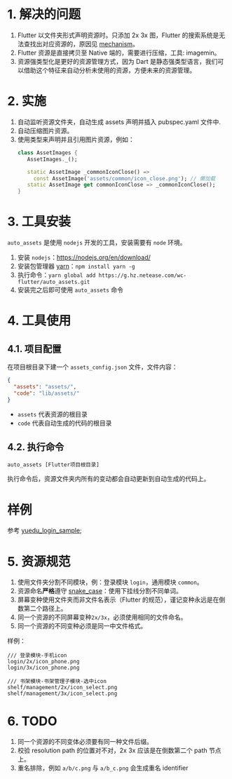 # 1. 解决的问题

1. Flutter 以文件夹形式声明资源时。只添加 2x 3x 图，Flutter 的搜索系统是无法查找出对应资源的，原因见 [mechanism](https://g.hz.netease.com/wc-flutter/document/mechanism)。
2. Flutter 资源是直接拷贝至 Native 端的，需要进行压缩，工具: imagemin。
3. 资源强类型化是更好的资源管理方式，因为 Dart 是静态强类型语言，我们可以借助这个特征来自动分析未使用的资源，方便未来的资源管理。

# 2. 实施

1. 自动监听资源文件夹，自动生成 assets 声明并插入 pubspec.yaml 文件中.
2. 自动压缩图片资源。
3. 使用类型来声明并且引用图片资源，例如：
   ````dart
   class AssetImages {
      AssetImages._();

      static AssetImage _commonIconClose() =>
        const AssetImage('assets/common/icon_close.png'); // 懒加载
      static AssetImage get commonIconClose => _commonIconClose();
   }
   ````

# 3. 工具安装

`auto_assets` 是使用 `nodejs` 开发的工具，安装需要有 `node` 环境。

1. 安装 `nodejs`：https://nodejs.org/en/download/
2. 安装包管理器 [yarn](https://yarnpkg.com/zh-Hant/)：`npm install yarn -g`
3. 执行命令：`yarn global add https://g.hz.netease.com/wc-flutter/auto_assets.git`
4. 安装完之后即可使用 `auto_assets` 命令

# 4. 工具使用

## 4.1. 项目配置

在项目根目录下建一个 `assets_config.json` 文件，文件内容：
````json
{
  "assets": "assets/",
  "code": "lib/assets/"
}
````

- `assets` 代表资源的根目录
- `code` 代表自动生成的代码的根目录

## 4.2. 执行命令

````shell
auto_assets [Flutter项目根目录]
````

执行命令后，资源文件夹内所有的变动都会自动更新到自动生成的代码上。

# 样例

参考 [yuedu_login_sample](https://g.hz.netease.com/wc-flutter/yuedu_login_sample);

# 5. 资源规范

1. 使用文件夹分割不同模块，例：登录模块 `login`，通用模块 `common`。
2. 资源命名**严格**遵守 [snake_case](https://en.wikipedia.org/wiki/Snake_case)：使用下挂线分割不同单词。
3. 屏幕变种使用文件夹而非文件名表示（Flutter 的规范），谨记变种永远是在倒数第二个路径上。
4. 同一个资源的不同屏幕变种`2x/3x`，必须使用相同的文件命名。
5. 同一个资源的不同变种必须是同一中文件格式。

样例：
````
/// 登录模块-手机icon
login/2x/icon_phone.png
login/3x/icon_phone.png

/// 书架模块-书架管理子模块-选中icon
shelf/management/2x/icon_select.png
shelf/management/3x/icon_select.png
````

# 6. TODO

1. 同一个资源的不同变体必须要有同一种文件后缀。
2. 校验 resolution path 的位置对不对，2x 3x 应该是在倒数第二个 path 节点上。
3. 重名排除，例如 `a/b/c.png` 与 `a/b_c.png` 会生成重名 identifier